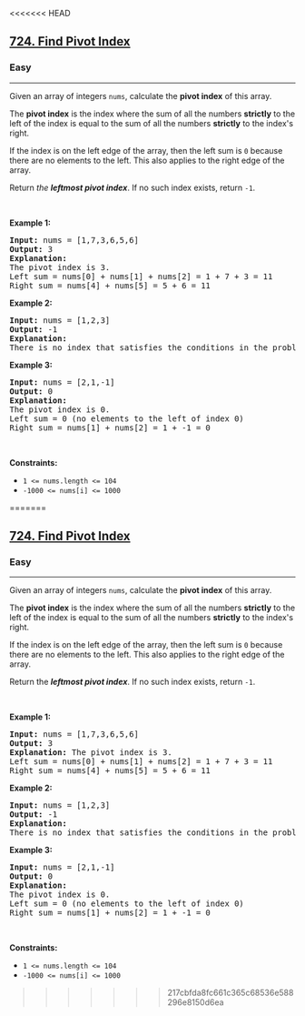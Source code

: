 <<<<<<< HEAD
<h2><a href="https://leetcode.com/problems/find-pivot-index/">724. Find Pivot Index</a></h2>
<h3>Easy</h3>
<hr><p>Given an array of integers <code>nums</code>, calculate the <strong>pivot index</strong> of this array.</p>

<p>The <strong>pivot index</strong> is the index where the sum of all the numbers <strong>strictly</strong> to the left of the index is equal to the sum of all the numbers <strong>strictly</strong> to the index's right.</p>
<p>If the index is on the left edge of the array, then the left sum is <code>0</code> because there are no elements to the left. This also applies to the right edge of the array.</p>
<p>Return <em>the <strong>leftmost pivot index</strong></em>. If no such index exists, return <code>-1</code>.</p>

<p>&nbsp;</p>
<p><strong class="example">Example 1:</strong></p>
<pre>
<strong>Input:</strong> nums = [1,7,3,6,5,6]
<strong>Output:</strong> 3
<strong>Explanation:</strong> 
The pivot index is 3.
Left sum = nums[0] + nums[1] + nums[2] = 1 + 7 + 3 = 11
Right sum = nums[4] + nums[5] = 5 + 6 = 11
</pre>

<p><strong class="example">Example 2:</strong></p>

<pre>
<strong>Input:</strong> nums = [1,2,3]
<strong>Output:</strong> -1
<strong>Explanation:</strong> 
There is no index that satisfies the conditions in the problem statement.
</pre>

<p><strong class="example">Example 3:</strong></p>

<pre>
<strong>Input:</strong> nums = [2,1,-1]
<strong>Output:</strong> 0
<strong>Explanation:</strong> 
The pivot index is 0.
Left sum = 0 (no elements to the left of index 0)
Right sum = nums[1] + nums[2] = 1 + -1 = 0
</pre>

<p>&nbsp;</p>
<p><strong>Constraints:</strong></p>

<ul>
	<li><code>1 <= nums.length <= 104</code></li>
	<li><code>-1000 <= nums[i] <= 1000</code></li>
</ul>

=======
<h2><a href="https://leetcode.com/problems/find-pivot-index/">724. Find Pivot Index</a></h2>
<h3>Easy</h3>
<hr><p>Given an array of integers <code>nums</code>, calculate the <strong>pivot index</strong> of this array.</p>

<p>The <strong>pivot index</strong> is the index where the sum of all the numbers <strong>strictly</strong> to the left of the index is equal to the sum of all the numbers <strong>strictly</strong> to the index's right.</p>

<p>If the index is on the left edge of the array, then the left sum is <code>0</code> because there are no elements to the left. This also applies to the right edge of the array.</p>

<p>Return the <strong><em>leftmost pivot index</em></strong>. If no such index exists, return <code>-1</code>.</p>

<p>&nbsp;</p>
<p><strong class="example">Example 1:</strong></p>
<pre>
<strong>Input:</strong> nums = [1,7,3,6,5,6]
<strong>Output:</strong> 3
<strong>Explanation:</strong> The pivot index is 3.
Left sum = nums[0] + nums[1] + nums[2] = 1 + 7 + 3 = 11
Right sum = nums[4] + nums[5] = 5 + 6 = 11
</pre>

<p><strong class="example">Example 2:</strong></p>

<pre>
<strong>Input:</strong> nums = [1,2,3]
<strong>Output:</strong> -1
<strong>Explanation:</strong> 
There is no index that satisfies the conditions in the problem statement.
</pre>

<p><strong class="example">Example 3:</strong></p>

<pre>
<strong>Input:</strong> nums = [2,1,-1]
<strong>Output:</strong> 0
<strong>Explanation:</strong> 
The pivot index is 0.
Left sum = 0 (no elements to the left of index 0)
Right sum = nums[1] + nums[2] = 1 + -1 = 0
</pre>

<p>&nbsp;</p>
<p><strong>Constraints:</strong></p>

<ul>
	<li><code>1 <= nums.length <= 104</code></li>
	<li><code>-1000 <= nums[i] <= 1000</code></li>
</ul>

>>>>>>> 217cbfda8fc661c365c68536e588296e8150d6ea
